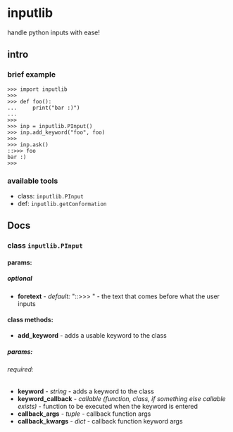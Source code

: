 # inputlib
handle python inputs with ease!

## intro

### brief example

```
>>> import inputlib
>>>
>>> def foo():
...     print("bar :)")
...
>>>
>>> inp = inputlib.PInput()
>>> inp.add_keyword("foo", foo)
>>>
>>> inp.ask()
::>>> foo
bar :)
>>>
```

### available tools

* class: `inputlib.PInput`
* def: `inputlib.getConformation`

## Docs

### class `inputlib.PInput`

#### params:

##### optional
* **foretext** - *default:* "::>>> " - the text that comes before what the user inputs

#### class methods:
* **add_keyword** - adds a usable keyword to the class

##### params:

###### required:
* **keyword** - *string* - adds a keyword to the class
* **keyword_callback** - *callable (function, class, if something else callable exists)* - function to be executed when the keyword is entered
* **callback_args** - *tuple* - callback function args
* **callback_kwargs** - *dict* - callback function keyword args


